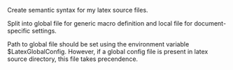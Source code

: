 Create semantic syntax for my latex source files. 

Split into global file for generic macro definition and local file for document-specific settings.

Path to global file should be set using the environment variable $LatexGlobalConfig. 
However, if a global config file is present in latex source directory, this file takes precendence.

